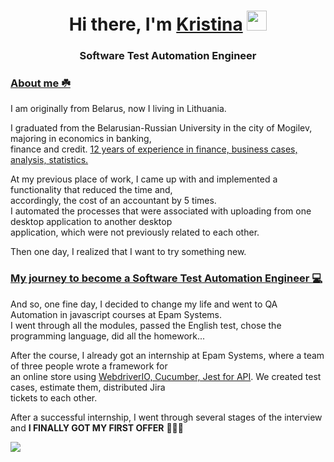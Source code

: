 <body>
  <h1 align="center">
    Hi there, I'm
    <a href="https://www.linkedin.com/in/kristina-garina-automation-software-engineer/" target="_blank">Kristina</a>
    <img src="https://github.com/blackcater/blackcater/raw/main/images/Hi.gif" height="32" />
  </h1>
  <h3 align="center">Software Test Automation Engineer</h3>
         <p>
            <div>
    <h3 align="left"><u>About me ☘️</u></h3>
  </p>
    <h align="left"> 
      I am originally from Belarus, now I living in Lithuania. <br>
      <p>
      I graduated from the Belarusian-Russian University in the city of Mogilev, majoring in economics in banking, <br>
      finance and credit. <u>12 years of experience in finance, business cases, analysis, statistics.</u><br>
    </p>
      <p> 
      At my previous place of work, I came up with and implemented a functionality that reduced the time and, <br>
      accordingly, the cost of an accountant by 5 times.<br>
      I automated the processes that were associated with uploading from one desktop application to another desktop <br>
      application, which were not previously related to each other. <br>
    </p> 
     <p> 
      Then one day, I realized that I want to try something new.
    </p> 
    </h>
  </p>
</div>
<div>
    <h3 align="left"><u>My journey to become a Software Test Automation Engineer 💻</u></h3>
    <p>
    <h>
And so, one fine day, I decided to change my life and went to QA Automation in javascript courses at Epam Systems. <br>
I went through all the modules, passed the English test, chose the programming language, did all the homework...<br>
<p>
After the course, I already got an internship at Epam Systems, where a team of three people wrote a framework for<br>
an online store using <u>WebdriverIO, Cucumber, Jest for API</u>.
 We created test cases, estimate them, distributed Jira <br>
tickets to each other.<br>
</p>
    </h>
    </p>
  <p>
  After a successful internship, I went through several stages of the interview and <b>I FINALLY GOT MY FIRST OFFER</b> 🎉🎉🎉
  </p>
    </div> 
</body>

<body>
    <p dir="auto"><a href="https://www.codewars.com/users/GarinaKristina" rel="nofollow"><img src="https://www.codewars.com/users/GarinaKristina/badges/small" style="max-width: 100%;"></a></p>
</body>
